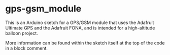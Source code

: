 # gps-gsm_module
This is an Arduino sketch for a GPS/GSM module that uses
the Adafruit Ultimate GPS and the Adafruit FONA,
and is intended for a high-altitude balloon project.

More information can be found within the sketch itself
at the top of the code in a block comment.
